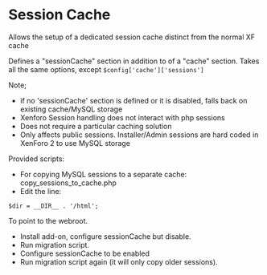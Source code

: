 # Session Cache

Allows the setup of a dedicated session cache distinct from the normal XF cache

Defines a "sessionCache" section in addition to of a "cache" section. Takes all the same options, except `$config['cache']['sessions']`


Note; 
- if no 'sessionCache' section is defined or it is disabled, falls back on existing cache/MySQL storage
- Xenforo Session handling does not interact with php sessions
- Does not require a particular caching solution
- Only affects public sessions. Installer/Admin sessions are hard coded in XenForo 2 to use MySQL storage

Provided scripts:

- For copying MySQL sessions to a separate cache: copy_sessions_to_cache.php
 - Edit the line:
  ```
  $dir = __DIR__ . '/html';
  ```
  To point to the webroot. 
 - Install add-on, configure sessionCache but disable.
 - Run migration script.
 - Configure sessionCache to be enabled
 - Run migration script again (it will only copy older sessions).